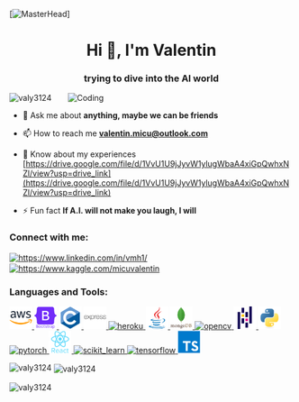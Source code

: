 [![MasterHead]([https://www.ujjwalkhatri.in/logoanimation](https://encrypted-tbn0.gstatic.com/images?q=tbn:ANd9GcQs2dEGKznfM0aCa-VSRYfFqpLbQnPOQ5MI_w&s))]


<h1 align="center">Hi 🫡, I'm Valentin</h1>
<h3 align="center">trying to dive into the AI world</h3>

<img align="right" alt="Coding" width="400" src="[https://giphy.com/explore/future-code](https://encrypted-tbn0.gstatic.com/images?q=tbn:ANd9GcSKGUlX1Fe8dIrSwsCsb09m46R6gVcvoDNO8w&s)">

<p align="left"> <img src="https://komarev.com/ghpvc/?username=valy3124&label=Profile%20views&color=0e75b6&style=flat" alt="valy3124" /> </p>

- 💬 Ask me about **anything, maybe we can be friends**

- 📫 How to reach me **valentin.micu@outlook.com**

- 📄 Know about my experiences [https://drive.google.com/file/d/1VvU1U9jJyvW1ylugWbaA4xiGpQwhxNZl/view?usp=drive_link](https://drive.google.com/file/d/1VvU1U9jJyvW1ylugWbaA4xiGpQwhxNZl/view?usp=drive_link)

- ⚡ Fun fact **If A.I. will not make you laugh, I will**

<h3 align="left">Connect with me:</h3>
<p align="left">
<a href="https://linkedin.com/in/https://www.linkedin.com/in/vmh1/" target="blank"><img align="center" src="https://raw.githubusercontent.com/rahuldkjain/github-profile-readme-generator/master/src/images/icons/Social/linked-in-alt.svg" alt="https://www.linkedin.com/in/vmh1/" height="30" width="40" /></a>
<a href="https://kaggle.com/https://www.kaggle.com/micuvalentin" target="blank"><img align="center" src="https://raw.githubusercontent.com/rahuldkjain/github-profile-readme-generator/master/src/images/icons/Social/kaggle.svg" alt="https://www.kaggle.com/micuvalentin" height="30" width="40" /></a>
</p>

<h3 align="left">Languages and Tools:</h3>
<p align="left"> <a href="https://aws.amazon.com" target="_blank" rel="noreferrer"> <img src="https://raw.githubusercontent.com/devicons/devicon/master/icons/amazonwebservices/amazonwebservices-original-wordmark.svg" alt="aws" width="40" height="40"/> </a> <a href="https://getbootstrap.com" target="_blank" rel="noreferrer"> <img src="https://raw.githubusercontent.com/devicons/devicon/master/icons/bootstrap/bootstrap-plain-wordmark.svg" alt="bootstrap" width="40" height="40"/> </a> <a href="https://www.cprogramming.com/" target="_blank" rel="noreferrer"> <img src="https://raw.githubusercontent.com/devicons/devicon/master/icons/c/c-original.svg" alt="c" width="40" height="40"/> </a> <a href="https://expressjs.com" target="_blank" rel="noreferrer"> <img src="https://raw.githubusercontent.com/devicons/devicon/master/icons/express/express-original-wordmark.svg" alt="express" width="40" height="40"/> </a> <a href="https://heroku.com" target="_blank" rel="noreferrer"> <img src="https://www.vectorlogo.zone/logos/heroku/heroku-icon.svg" alt="heroku" width="40" height="40"/> </a> <a href="https://www.java.com" target="_blank" rel="noreferrer"> <img src="https://raw.githubusercontent.com/devicons/devicon/master/icons/java/java-original.svg" alt="java" width="40" height="40"/> </a> <a href="https://www.mongodb.com/" target="_blank" rel="noreferrer"> <img src="https://raw.githubusercontent.com/devicons/devicon/master/icons/mongodb/mongodb-original-wordmark.svg" alt="mongodb" width="40" height="40"/> </a> <a href="https://opencv.org/" target="_blank" rel="noreferrer"> <img src="https://www.vectorlogo.zone/logos/opencv/opencv-icon.svg" alt="opencv" width="40" height="40"/> </a> <a href="https://pandas.pydata.org/" target="_blank" rel="noreferrer"> <img src="https://raw.githubusercontent.com/devicons/devicon/2ae2a900d2f041da66e950e4d48052658d850630/icons/pandas/pandas-original.svg" alt="pandas" width="40" height="40"/> </a> <a href="https://www.python.org" target="_blank" rel="noreferrer"> <img src="https://raw.githubusercontent.com/devicons/devicon/master/icons/python/python-original.svg" alt="python" width="40" height="40"/> </a> <a href="https://pytorch.org/" target="_blank" rel="noreferrer"> <img src="https://www.vectorlogo.zone/logos/pytorch/pytorch-icon.svg" alt="pytorch" width="40" height="40"/> </a> <a href="https://reactjs.org/" target="_blank" rel="noreferrer"> <img src="https://raw.githubusercontent.com/devicons/devicon/master/icons/react/react-original-wordmark.svg" alt="react" width="40" height="40"/> </a> <a href="https://scikit-learn.org/" target="_blank" rel="noreferrer"> <img src="https://upload.wikimedia.org/wikipedia/commons/0/05/Scikit_learn_logo_small.svg" alt="scikit_learn" width="40" height="40"/> </a> <a href="https://www.tensorflow.org" target="_blank" rel="noreferrer"> <img src="https://www.vectorlogo.zone/logos/tensorflow/tensorflow-icon.svg" alt="tensorflow" width="40" height="40"/> </a> <a href="https://www.typescriptlang.org/" target="_blank" rel="noreferrer"> <img src="https://raw.githubusercontent.com/devicons/devicon/master/icons/typescript/typescript-original.svg" alt="typescript" width="40" height="40"/> </a> </p>

<p><img align="left" src="https://github-readme-stats.vercel.app/api/top-langs?username=valy3124&show_icons=true&locale=en&layout=compact" alt="valy3124" /></p>

<p>&nbsp;<img align="center" src="https://github-readme-stats.vercel.app/api?username=valy3124&show_icons=true&locale=en" alt="valy3124" /></p>

<p><img align="center" src="https://github-readme-streak-stats.herokuapp.com/?user=valy3124&" alt="valy3124" /></p>

